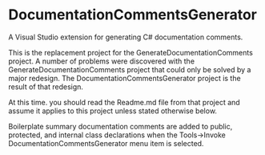 # DocumentationCommentsGenerator
A Visual Studio extension for generating C# documentation comments.

This is the replacement project for the GenerateDocumentationComments project. A number of problems were discovered with the
GenerateDocumentationComments project that could only be solved by a major redesign. The DocumentationCommentsGenerator
project is the result of that redesign.

At this time. you should read the Readme.md file from that project and assume it applies to this project unless stated
otherwise below.

Boilerplate summary documentation comments are added to public, protected, and internal class declarations
when the Tools->Invoke DocumentationCommentsGenerator menu item is selected.
